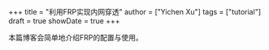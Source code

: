 +++
title = "利用FRP实现内网穿透"
author = ["Yichen Xu"]
tags = ["tutorial"]
draft = true
showDate = true
+++

本篇博客会简单地介绍FRP的配置与使用。
